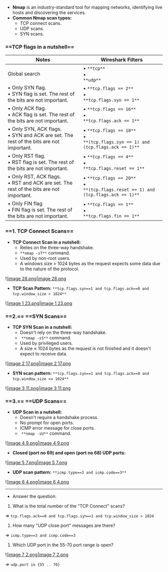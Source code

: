 - **Nmap** is an industry-standard tool for mapping networks, identifying live hosts and discovering the services.
- **Common Nmap scan types:**
    - TCP connect scans.
    - UDP scans.
    - SYN scans.

### ==**TCP flags in a nutshell**==

|Notes|Wireshark Filters|
|---|---|
|Global search|• `**tcp**`  <br>•  <br>`**udp**`|
|• Only SYN flag.  <br>• SYN flag is set. The rest of the bits are not important.|• `**tcp.flags == 2**`  <br>•  <br>`**tcp.flags.syn == 1**`|
|• Only ACK flag.  <br>• ACK flag is set. The rest of the bits are not important.|• `**tcp.flags == 16**`  <br>•  <br>`**tcp.flags.ack == 1**`|
|• Only SYN, ACK flags.  <br>• SYN and ACK are set. The rest of the bits are not important.|• `**tcp.flags == 18**`  <br>•  <br>`**(tcp.flags.syn == 1) and (tcp.flags.ack == 1)**`|
|• Only RST flag.  <br>• RST flag is set. The rest of the bits are not important.|• `**tcp.flags == 4**`  <br>•  <br>`**tcp.flags.reset == 1**`|
|• Only RST, ACK flags.  <br>• RST and ACK are set. The rest of the bits are not important.|• `**tcp.flags == 20**`  <br>•  <br>`**(tcp.flags.reset == 1) and (tcp.flags.ack == 1)**`|
|• Only FIN flag  <br>• FIN flag is set. The rest of the bits are not important.|• `**tcp.flags == 1**`  <br>•  <br>`**tcp.flags.fin == 1**`|

### ==**1. TCP Connect Scans**==

- **TCP Connect Scan in a nutshell:**
    - Relies on the three-way handshake.
    - `**nmap -sT**` command.
    - Used by non-root users.
    - A windows size > 1024 bytes as the request expects some data due to the nature of the protocol.

![[image 28.png|image 28.png](../../../../Image/image%2028.png)

- **TCP Scan Pattern:** `**tcp.flags.syn==1 and tcp.flags.ack==0 and tcp.window_size > 1024**` 

![[image 1 23.png|image 1 23.png](../../../../Image/image%201%2023.png)

### ==2.== ==**SYN Scans**==

- **TCP SYN Scan in a nutshell:**
    - Doesn't rely on the three-way handshake.
    -  `**nmap -sS**` command.
    - Used by privileged users.
    - A size ≤ 1024 bytes as the request is not finished and it doesn't expect to receive data.

![[image 2 17.png|image 2 17.png](../../../../Image/image%202%2017.png)

- **SYN scan pattern:** `**tcp.flags.syn==1 and tcp.flags.ack==0 and tcp.window_size <= 1024**`  

![[image 3 11.png|image 3 11.png](../../../../Image/image%203%2011.png)

### ==3.== ==**UDP Scans**==

- **UDP Scan in a nutshell:**
    - Doesn't require a handshake process.
    - No prompt for open ports.
    - ICMP error message for close ports.
    -  `**nmap -sU**` command.

![[image 4 9.png|image 4 9.png](../../../../Image/image%204%209.png)

- **Closed (port no 69) and open (port no 68) UDP ports:**

![[image 5 7.png|image 5 7.png](../../../../Image/image%205%207.png)

- **UDP scan pattern:** `**icmp.type==3 and icmp.code==3**` 

![[image 6 4.png|image 6 4.png](../../../../Image/image%206%204.png)

---

- Answer the question:

1. What is the total number of the "TCP Connect" scans?

⇒ `tcp.flags.ack==0 and tcp.flags.syn==1 and tcp.window_size > 1024`

1. How many "UDP close port" messages are there?

⇒ `icmp.type==3 and icmp.code==3`

1. Which UDP port in the 55-70 port range is open?

![[image 7 2.png|image 7 2.png](../../../../Image/image%207%202.png)

⇒ `udp.port in {55 .. 70}`